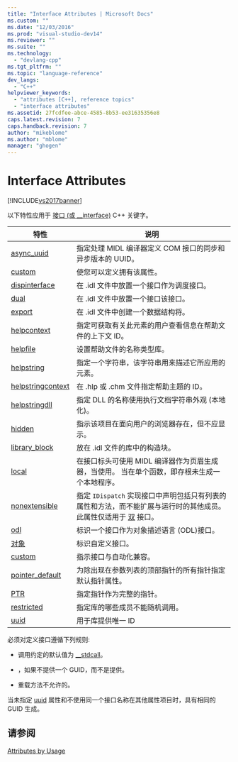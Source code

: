 ```yaml
---
title: "Interface Attributes | Microsoft Docs"
ms.custom: ""
ms.date: "12/03/2016"
ms.prod: "visual-studio-dev14"
ms.reviewer: ""
ms.suite: ""
ms.technology: 
  - "devlang-cpp"
ms.tgt_pltfrm: ""
ms.topic: "language-reference"
dev_langs: 
  - "C++"
helpviewer_keywords: 
  - "attributes [C++], reference topics"
  - "interface attributes"
ms.assetid: 27fcdfee-abce-4585-8b53-ee31635356e8
caps.latest.revision: 7
caps.handback.revision: 7
author: "mikeblome"
ms.author: "mblome"
manager: "ghogen"
---
```

# Interface Attributes
[!INCLUDE[vs2017banner](../assembler/inline/includes/vs2017banner.md)]

以下特性应用于 [接口 \(或 \_\_interface\)](../cpp/interface.md) C\+\+ 关键字。  
  
|特性|说明|  
|--------|--------|  
|[async\_uuid](../windows/async-uuid.md)|指定处理 MIDL 编译器定义 COM 接口的同步和异步版本的 UUID。|  
|[custom](../windows/custom-cpp.md)|使您可以定义拥有该属性。|  
|[dispinterface](../windows/dispinterface.md)|在 .idl 文件中放置一个接口作为调度接口。|  
|[dual](../windows/dual.md)|在 .idl 文件中放置一个接口该接口。|  
|[export](../windows/export.md)|在 .idl 文件中创建一个数据结构将。|  
|[helpcontext](../windows/helpcontext.md)|指定可获取有关此元素的用户查看信息在帮助文件的上下文 ID。|  
|[helpfile](../windows/helpfile.md)|设置帮助文件的名称类型库。|  
|[helpstring](../windows/helpstring.md)|指定一个字符串，该字符串用来描述它所应用的元素。|  
|[helpstringcontext](../windows/helpstringcontext.md)|在 .hlp 或 .chm 文件指定帮助主题的 ID。|  
|[helpstringdll](../windows/helpstringdll.md)|指定 DLL 的名称使用执行文档字符串外观 \(本地化\)。|  
|[hidden](../windows/hidden.md)|指示该项目在面向用户的浏览器存在，但不应显示。|  
|[library\_block](../windows/library-block.md)|放在 .idl 文件的库中的构造块。|  
|[local](../windows/local-cpp.md)|在接口标头可使用 MIDL 编译器作为页眉生成器，当使用。  当在单个函数，即存根未生成一个本地程序。|  
|[nonextensible](../windows/nonextensible.md)|指定 `IDispatch` 实现接口中声明包括只有列表的属性和方法，而不能扩展与运行时的其他成员。  此属性仅适用于 [双](../windows/dual.md) 接口。|  
|[odl](../windows/odl.md)|标识一个接口作为对象描述语言 \(ODL\)接口。|  
|[对象](../windows/object-cpp.md)|标识自定义接口。|  
|[custom](../windows/oleautomation.md)|指示接口与自动化兼容。|  
|[pointer\_default](../windows/pointer-default.md)|为除出现在参数列表的顶部指针的所有指针指定默认指针属性。|  
|[PTR](../windows/ptr.md)|指定指针作为完整的指针。|  
|[restricted](../windows/restricted.md)|指定库的哪些成员不能随机调用。|  
|[uuid](../windows/uuid-cpp-attributes.md)|用于库提供唯一 ID|  
  
 必须对定义接口遵循下列规则:  
  
-   调用约定的默认值为 [\_\_stdcall](../cpp/stdcall.md)。  
  
-   ，如果不提供一个 GUID，而不是提供。  
  
-   重载方法不允许的。  
  
 当未指定 [uuid](../windows/uuid-cpp-attributes.md) 属性和不使用同一个接口名称在其他属性项目时，具有相同的 GUID 生成。  
  
## 请参阅  
 [Attributes by Usage](../windows/attributes-by-usage.md)